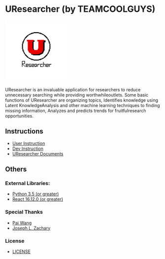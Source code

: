 # UResearcher (by TEAMCOOLGUYS)

<img src="UResearcher_LOGO/UResearcher_circle.png" width="200" height="200" alt="UResearcher_circle"/>

UResearcher is an invaluable application for researchers to reduce unnecessary searching while providing worthwhileoutlets. Some basic functions of UResearcher are organizing topics, Identifies knowledge using Latent KnowledgeAnalysis and other machine learning techniques to finding missing information, Analyzes and predicts trends for fruitfulresearch opportunities.



## Instructions

- [User Instruction](UResearcher/README.md)
- [Dev Instruction](UResearcher/README.md)
- [UResearcher Documents](doc/README.md)



## Others

### External Libraries:

- [Python 3.5 (or greater)](UResearcher/requirements.txt)
- [React 16.12.0 (or greater)](UResearcher/uresearcher_app/static/node/package.json)

### Special Thanks

- <a href="https://mech.utah.edu/faculty/pai-wang/" target="_blank">Pai Wang</a>
- <a href="https://www.cs.utah.edu/~zachary/" target="_blank">Joseph L. Zachary</a>

### License
- [LICENSE](LICENSE)